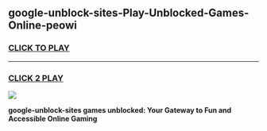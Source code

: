 
## google-unblock-sites-Play-Unblocked-Games-Online-peowi
<h3>
<a href="https://premium76.site?title=google-unblock-sites&ref=25A">CLICK TO PLAY</a></h3>
<hr>

<h3>
<a href="https://premium76.site?title=google-unblock-sites&ref=25A">CLICK 2 PLAY</a>
  
</h3>

<a href="https://premium76.site?title=google-unblock-sites&ref=25A"><img src="https://clearcache.store/games.png"></a>


**google-unblock-sites games unblocked: Your Gateway to Fun and Accessible Online Gaming**

